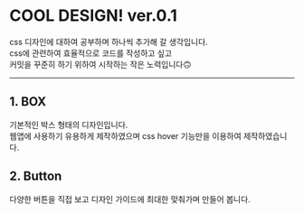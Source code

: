 # COOL DESIGN! ver.0.1

css 디자인에 대하여 공부하며 하나씩 추가해 갈 생각입니다.  
css에 관련하여 효율적으로 코드를 작성하고 싶고  
커밋을 꾸준히 하기 위하여 시작하는 작은 노력입니다🙃

---

## 1. BOX

기본적인 박스 형태의 디자인입니다.  
웹앱에 사용하기 유용하게 제작하였으며 css hover 기능만을 이용하여 제작하였습니다.

## 2. Button

다양한 버튼을 직접 보고 디자인 가이드에 최대한 맞춰가며 만들어 봅니다.
